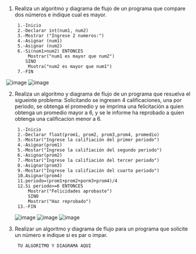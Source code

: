 1. Realiza un algoritmo y diagrama de flujo de un programa que compare dos números e indique cual es mayor.
  
        1.-Inicio
        2.-Declarar int(num1, num2)
        3.-Mostrar ("Ingrese 2 numeros:")
        4.-Asignar (num1)
        5.-Asignar (num2)
        6.-Si(num1>num2) ENTONCES 
            Mostrar("num1 es mayor que num2")
           SINO 
            Msotra("num2 es mayor que num1")
        7.-FIN   
        
 ![image](https://user-images.githubusercontent.com/111446203/186459732-a279cdfe-3cf8-495f-8974-3e33efecf340.png)
 ![image](https://user-images.githubusercontent.com/111446203/186466906-079f8661-d6ad-4298-817a-944ea9c53bf1.png)


     
        
2. Realiza un algoritmo y diagrama de flujo de un programa que resuelva el sigueinte problema: Solicitando se ingresen 4 calificaciones, una por periodo, se obtenga el promedio y se imprima una felicitación a quien obtenga un promedio mayor a 6, y se le informe ha reprobado a quien obtenga una calificacion menor a 6.

        1.-Inicio
        2.-Declarar float(prom1, prom2, prom3,prom4, promedio) 
        3.-Mostar("Ingrese la califiación del primer periodo")
        4.-Asignar(prom1)
        5.-Mostar("Ingrese la califiación del segundo periodo")
        6.-Asignar(prom2)
        7.-Mostar("Ingrese la califiación del tercer periodo")
        8.-Asignar(prom3)
        9.-Mostar("Ingrese la califiación del cuarto periodo")
        10.Asignar(prom4)
        11.periodo=(prom1+prom2+porm3+prom4)/4
        12.Si periodo>=6 ENTONCES
            Mostrar("Felicidades aprobaste")
            SINO 
            Mostrar("Haz reprobado")
        13.-FIN    
      ![image](https://user-images.githubusercontent.com/111446203/186464389-0dfd22c4-4b0c-44dd-8672-c64ef6c5dc02.png)
      ![image](https://user-images.githubusercontent.com/111446203/186464514-4cf84755-80a9-4f53-a039-530691b77e17.png)
      ![image](https://user-images.githubusercontent.com/111446203/186466839-1f940412-b5d6-4868-9249-f3f3c204ccbb.png)




3. Realizar un algoritmo y diagrama de flujo para un programa que solicite un número e indique si es par o impar.

        TU ALGORITMO Y DIAGRAMA AQUI
